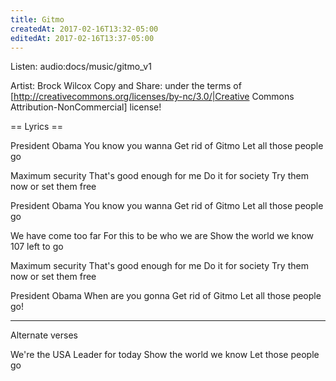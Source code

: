 ```yaml
---
title: Gitmo
createdAt: 2017-02-16T13:32-05:00
editedAt: 2017-02-16T13:37-05:00
---
```


Listen: audio:docs/music/gitmo_v1

Artist: Brock Wilcox
Copy and Share: under the terms of [http://creativecommons.org/licenses/by-nc/3.0/|Creative Commons Attribution-NonCommercial] license!

== Lyrics ==

President Obama
You know you wanna
Get rid of Gitmo
Let all those people go

Maximum security
That's good enough for me
Do it for society
Try them now or set them free

President Obama
You know you wanna
Get rid of Gitmo
Let all those people go

We have come too far
For this to be who we are
Show the world we know
107 left to go

Maximum security
That's good enough for me
Do it for society
Try them now or set them free

President Obama
When are you gonna
Get rid of Gitmo
Let all those people go!

-----

Alternate verses

We're the USA
Leader for today
Show the world we know
Let those people go

